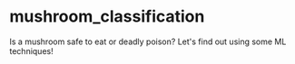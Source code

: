 # mushroom_classification
Is a mushroom safe to eat or deadly poison? Let's find out using some ML techniques!
